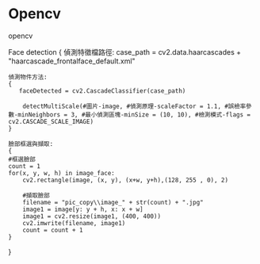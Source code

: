 # Opencv
 opencv

Face detection
{
    偵測特徵檔路徑:
    case_path = cv2.data.haarcascades + "haarcascade_frontalface_default.xml"

    偵測物件方法:
    {
       faceDetected = cv2.CascadeClassifier(case_path)

        detectMultiScale(#圖片-image, #偵測原理-scaleFactor = 1.1, #誤檢率參數-minNeighbors = 3, #最小偵測區塊-minSize = (10, 10), #檢測模式-flags = cv2.CASCADE_SCALE_IMAGE) 
    }

    臉部框選與擷取:
    {
    #框選臉部
    count = 1
    for(x, y, w, h) in image_face:
        cv2.rectangle(image, (x, y), (x+w, y+h),(128, 255 , 0), 2)

        #擷取臉部
        filename = "pic_copy\\image_" + str(count) + ".jpg"
        image1 = image[y: y + h, x: x + w]
        image1 = cv2.resize(image1, (400, 400))
        cv2.imwrite(filename, image1)
        count = count + 1
    }
}
